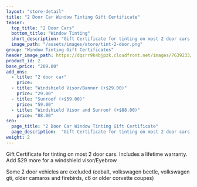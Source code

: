 ```yaml
---
layout: "store-detail"
title: "2 Door Car Window Tinting Gift Certificate"
teaser:
  top_title: "2 Door Cars"
  bottom_title: "Window Tinting"
  short_description: "Gift Certificate for tinting on most 2 door cars. Includes a lifetime warranty."
  image_path: "/assets/images/store/tint-2-door.png"
group: "Window Tinting Gift Certificates"
header_image_path: https://dqzrr9k4bjpzk.cloudfront.net/images/7639233/341145803.jpg
product_id: 2
base_price: "209.00"
add_ons:
  - title: "2 door car"
    price:
  - title: "Windshield Visor/Banner (+$29.00)"
    price: "29.00"
  - title: "Sunroof (+$59.00)"
    price: "59.00"    
  - title: "Windshield Visor and Sunroof (+$88.00)"
    price: "88.00"
seo:
  page_title: "2 Door Car Window Tinting Gift Certificate"
  page_description:  "Gift Certificate for tinting on most 2 door cars. Includes a lifetime warranty."
weight: 2
---
```

Gift Certificate for tinting on most 2 door cars. Includes a lifetime warranty. Add $29 more for a windshield visor/Eyebrow

Some 2 door vehicles are excluded (cobalt, volkswagen beetle, volkswagen gti, older camaros and firebirds, c6 or older corvette coupes)

